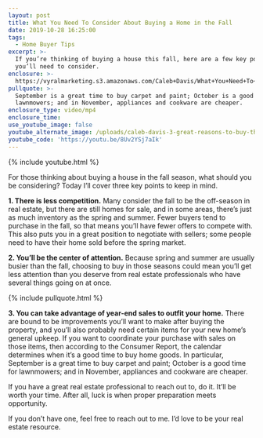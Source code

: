 ```yaml
---
layout: post
title: What You Need To Consider About Buying a Home in the Fall
date: 2019-10-28 16:25:00
tags:
  - Home Buyer Tips
excerpt: >-
  If you’re thinking of buying a house this fall, here are a few key points
  you’ll need to consider.
enclosure: >-
  https://vyralmarketing.s3.amazonaws.com/Caleb+Davis/What+You+Need+To+Consider+About+Buying+a+Home+in+the+Fall.mp4
pullquote: >-
  September is a great time to buy carpet and paint; October is a good time for
  lawnmowers; and in November, appliances and cookware are cheaper.
enclosure_type: video/mp4
enclosure_time:
use_youtube_image: false
youtube_alternate_image: /uploads/caleb-davis-3-great-reasons-to-buy-this-fall-youtube.png
youtube_code: 'https://youtu.be/8Uv2YSj7aIk'
---
```


{% include youtube.html %}

For those thinking about buying a house in the fall season, what should you be considering? Today I’ll cover three key points to keep in mind.

**1\. There is less competition.** Many consider the fall to be the off-season in real estate, but there are still homes for sale, and in some areas, there’s just as much inventory as the spring and summer. Fewer buyers tend to purchase in the fall, so that means you’ll have fewer offers to compete with. This also puts you in a great position to negotiate with sellers; some people need to have their home sold before the spring market.

**2\. You’ll be the center of attention.** Because spring and summer are usually busier than the fall, choosing to buy in those seasons could mean you’ll get less attention than you deserve from real estate professionals who have several things going on at once.

{% include pullquote.html %}

**3\. You can take advantage of year-end sales to outfit your home.** There are bound to be improvements you’ll want to make after buying the property, and you’ll also probably need certain items for your new home’s general upkeep. If you want to coordinate your purchase with sales on those items, then according to the Consumer Report, the calendar determines when it’s a good time to buy home goods. In particular, September is a great time to buy carpet and paint; October is a good time for lawnmowers; and in November, appliances and cookware are cheaper.

If you have a great real estate professional to reach out to, do it. It’ll be worth your time. After all, luck is when proper preparation meets opportunity.

If you don’t have one, feel free to reach out to me. I’d love to be your real estate resource.